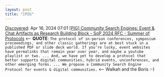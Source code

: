 ```yaml
---
layout: post
title: "[PIG"
---
```

[Discovered](http://rolandtanglao.com/2020/07/29/p1-blogthis-checkvist-list-links-to-blog/): Apr 16, 2024 07:01  [[PIG] Community Search Engines: Event &amp; Chat Artifacts as Research Building Block - SoP 2024 RFC - Summer of Protocols](https://forum.summerofprotocols.com/t/pig-community-search-engines-event-chat-artifacts-as-research-building-block/879) <-- **QUOTE**: `The protocol of in-person conferences, symposium proceeedings, and other classic gatherings are at best stuck in a published PDF or slide deck world. If you’re lucky, event websites have permalinks that remain year over year, and maybe a youtube playlist or two. ... And, we have yet to develop a protocol that better supports digital communities, hybrid events, unconferences, and other emerging forms. ... We propose a Community Search Engine Protocol for events & digital communities.` <-- Walkah and the Boris :-)
